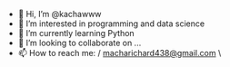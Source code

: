 - 👋 Hi, I’m @kachawww
- 👀 I’m interested in programming and data science
- 🌱 I’m currently learning Python
- 💞️ I’m looking to collaborate on ...
- 📫 How to reach me: / macharichard438@gmail.com \

<!---
kachawww/kachawww is a ✨ special ✨ repository because its `README.md` (this file) appears on your GitHub profile.
You can click the Preview link to take a look at your changes.https://github.com/kachawww/kachawww/tree/main
--->
